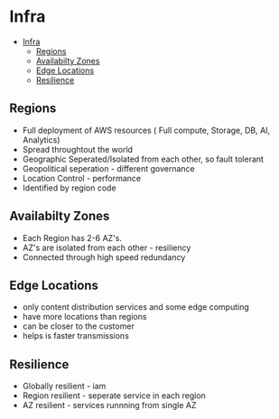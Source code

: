 
# Infra
- [Infra](#infra)
  - [Regions](#regions)
  - [Availabilty Zones](#availabilty-zones)
  - [Edge Locations](#edge-locations)
  - [Resilience](#resilience)

## Regions
- Full deployment of AWS resources ( Full compute, Storage, DB, AI, Analytics)
- Spread throughtout the world
- Geographic Seperated/Isolated from each other, so fault tolerant
- Geopolitical seperation - different governance
- Location Control - performance
- Identified by region code

## Availabilty Zones
- Each Region has 2-6 AZ's.
- AZ's are isolated from each other - resiliency
- Connected through high speed redundancy

## Edge Locations

- only content distribution services and some edge computing
- have more locations than regions
- can be closer to the customer
- helps is faster transmissions
  
## Resilience

- Globally resilient - iam
- Region resilient - seperate service in each region
- AZ resilient - services runnning from single AZ